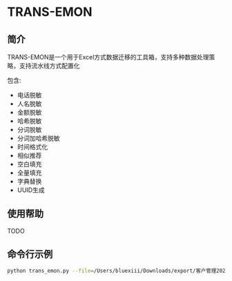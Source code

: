 # TRANS-EMON

## 简介

TRANS-EMON是一个用于Excel方式数据迁移的工具箱，支持多种数据处理策略，支持流水线方式配置化

包含:

- 电话脱敏
- 人名脱敏
- 金额脱敏
- 哈希脱敏
- 分词脱敏
- 分词加哈希脱敏
- 时间格式化
- 相似推荐
- 空白填充
- 全量填充
- 字典替换
- UUID生成

## 使用帮助

TODO

## 命令行示例

```sh
python trans_emon.py --file=/Users/bluexiii/Downloads/export/客户管理20220110103625.xls --config=config/cust.json
```